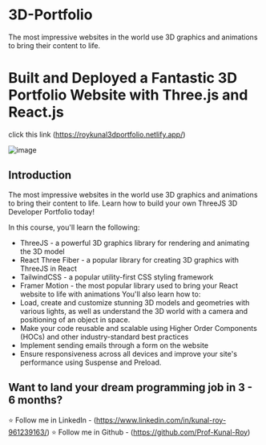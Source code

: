 # 3D-Portfolio
The most impressive websites in the world use 3D graphics and animations to bring their content to life.

# Built and Deployed a Fantastic 3D Portfolio Website with Three.js and React.js
click this link (https://roykunal3dportfolio.netlify.app/)

![image](https://github.com/Prof-Kunal-Roy/3D-Portfolio/assets/123806457/b225e63e-ba41-4706-b77c-978fb5347e28)

## Introduction
The most impressive websites in the world use 3D graphics and animations to bring their content to life. Learn how to build your own ThreeJS 3D Developer Portfolio today! 
 
In this course, you'll learn the following:
- ThreeJS - a powerful 3D graphics library for rendering and animating the 3D model
- React Three Fiber - a popular library for creating 3D graphics with ThreeJS in React
- TailwindCSS - a popular utility-first CSS styling framework
- Framer Motion - the most popular library used to bring your React website to life with animations
You'll also learn how to:
- Load, create and customize stunning 3D models and geometries with various lights, as well as understand the 3D world with a camera and positioning of an object in space.
- Make your code reusable and scalable using Higher Order Components (HOCs) and other industry-standard best practices
- Implement sending emails through a form on the website
- Ensure responsiveness across all devices and improve your site's performance using Suspense and Preload.

## Want to land your dream programming job in 3 - 6 months?
⭐ Follow me in LinkedIn - (https://www.linkedin.com/in/kunal-roy-961239163/)
⭐ Follow me in Github - (https://github.com/Prof-Kunal-Roy)


